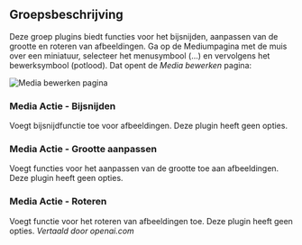 <!-- Filename: Chunk4x:Extensions_Plugin_Manager_Edit_Media_Action_Group  / Display title: Media Actiegroep -->

## Groepsbeschrijving

Deze groep plugins biedt functies voor het bijsnijden, aanpassen van de grootte en roteren van afbeeldingen. Ga op de Mediumpagina met de muis over een miniatuur, selecteer het menusymbool (...) en vervolgens het bewerksymbool (potlood). Dat opent de *Media bewerken* pagina:

![Media bewerken pagina](../../../en/images/plugins/plugin-group-media-action-media-edit-page.png)

### Media Actie - Bijsnijden

Voegt bijsnijdfunctie toe voor afbeeldingen. Deze plugin heeft geen opties.

### Media Actie - Grootte aanpassen

Voegt functies voor het aanpassen van de grootte toe aan afbeeldingen. Deze plugin heeft geen opties.

### Media Actie - Roteren

Voegt functie voor het roteren van afbeeldingen toe. Deze plugin heeft geen opties.
*Vertaald door openai.com*

